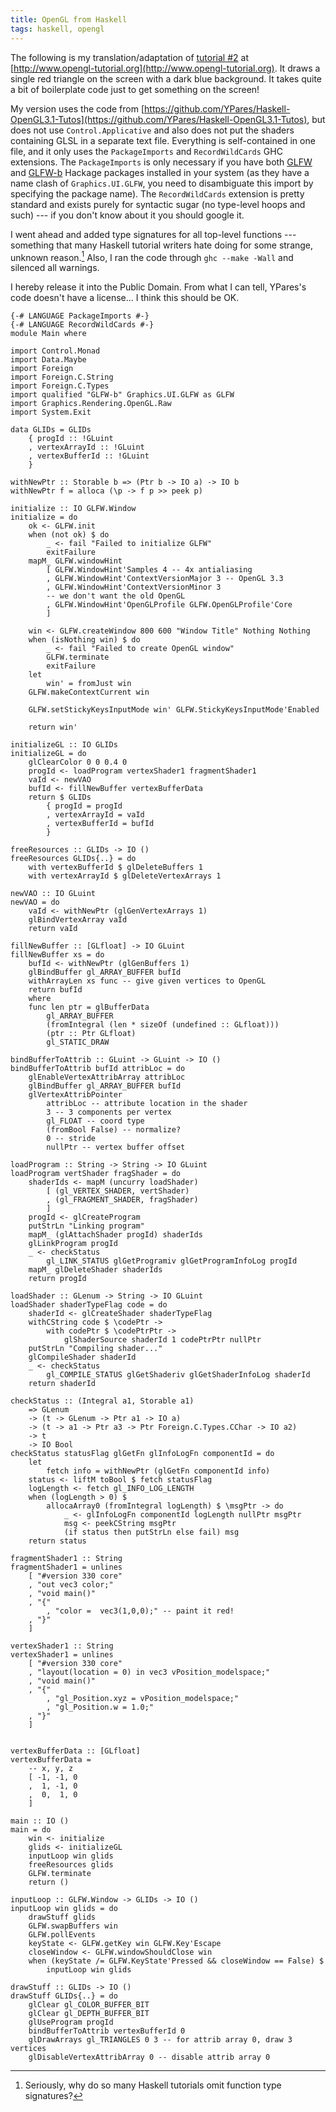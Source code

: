 ```yaml
---
title: OpenGL from Haskell
tags: haskell, opengl
---
```


The following is my translation/adaptation of [tutorial #2](http://www.opengl-tutorial.org/beginners-tutorials/tutorial-2-the-first-triangle/) at [http://www.opengl-tutorial.org](http://www.opengl-tutorial.org).
It draws a single red triangle on the screen with a dark blue background.
It takes quite a bit of boilerplate code just to get something on the screen!

My version uses the code from [https://github.com/YPares/Haskell-OpenGL3.1-Tutos](https://github.com/YPares/Haskell-OpenGL3.1-Tutos), but does not use `Control.Applicative` and also does not put the shaders containing GLSL in a separate text file.
Everything is self-contained in one file, and it only uses the `PackageImports` and `RecordWildCards` GHC extensions.
The `PackageImports` is only necessary if you have both [GLFW](http://hackage.haskell.org/package/GLFW) and [GLFW-b](http://hackage.haskell.org/package/GLFW-b) Hackage packages installed in your system (as they have a name clash of `Graphics.UI.GLFW`, you need to disambiguate this import by specifying the package name).
The `RecordWildCards` extension is pretty standard and exists purely for syntactic sugar (no type-level hoops and such) --- if you don't know about it you should google it.

I went ahead and added type signatures for all top-level functions --- something that many Haskell tutorial writers hate doing for some strange, unknown reason.[^1]
Also, I ran the code through `ghc --make -Wall` and silenced all warnings.

I hereby release it into the Public Domain.
From what I can tell, YPares's code doesn't have a license... I think this should be OK.

```{.haskell .numberLines}
{-# LANGUAGE PackageImports #-}
{-# LANGUAGE RecordWildCards #-}
module Main where

import Control.Monad
import Data.Maybe
import Foreign
import Foreign.C.String
import Foreign.C.Types
import qualified "GLFW-b" Graphics.UI.GLFW as GLFW
import Graphics.Rendering.OpenGL.Raw
import System.Exit

data GLIDs = GLIDs
	{ progId :: !GLuint
	, vertexArrayId :: !GLuint
	, vertexBufferId :: !GLuint
	}

withNewPtr :: Storable b => (Ptr b -> IO a) -> IO b
withNewPtr f = alloca (\p -> f p >> peek p)

initialize :: IO GLFW.Window
initialize = do
	ok <- GLFW.init
	when (not ok) $ do
		_ <- fail "Failed to initialize GLFW"
		exitFailure
	mapM_ GLFW.windowHint
		[ GLFW.WindowHint'Samples 4 -- 4x antialiasing
		, GLFW.WindowHint'ContextVersionMajor 3 -- OpenGL 3.3
		, GLFW.WindowHint'ContextVersionMinor 3
		-- we don't want the old OpenGL
		, GLFW.WindowHint'OpenGLProfile GLFW.OpenGLProfile'Core
		]

	win <- GLFW.createWindow 800 600 "Window Title" Nothing Nothing
	when (isNothing win) $ do
		_ <- fail "Failed to create OpenGL window"
		GLFW.terminate
		exitFailure
	let
		win' = fromJust win
	GLFW.makeContextCurrent win

	GLFW.setStickyKeysInputMode win' GLFW.StickyKeysInputMode'Enabled

	return win'

initializeGL :: IO GLIDs
initializeGL = do
	glClearColor 0 0 0.4 0
	progId <- loadProgram vertexShader1 fragmentShader1
	vaId <- newVAO
	bufId <- fillNewBuffer vertexBufferData
	return $ GLIDs
		{ progId = progId
		, vertexArrayId = vaId
		, vertexBufferId = bufId
		}

freeResources :: GLIDs -> IO ()
freeResources GLIDs{..} = do
	with vertexBufferId $ glDeleteBuffers 1
	with vertexArrayId $ glDeleteVertexArrays 1

newVAO :: IO GLuint
newVAO = do
	vaId <- withNewPtr (glGenVertexArrays 1)
	glBindVertexArray vaId
	return vaId

fillNewBuffer :: [GLfloat] -> IO GLuint
fillNewBuffer xs = do
	bufId <- withNewPtr (glGenBuffers 1)
	glBindBuffer gl_ARRAY_BUFFER bufId
	withArrayLen xs func -- give given vertices to OpenGL
	return bufId
	where
	func len ptr = glBufferData
		gl_ARRAY_BUFFER
		(fromIntegral (len * sizeOf (undefined :: GLfloat)))
		(ptr :: Ptr GLfloat)
		gl_STATIC_DRAW

bindBufferToAttrib :: GLuint -> GLuint -> IO ()
bindBufferToAttrib bufId attribLoc = do
	glEnableVertexAttribArray attribLoc
	glBindBuffer gl_ARRAY_BUFFER bufId
	glVertexAttribPointer
		attribLoc -- attribute location in the shader
		3 -- 3 components per vertex
		gl_FLOAT -- coord type
		(fromBool False) -- normalize?
		0 -- stride
		nullPtr -- vertex buffer offset

loadProgram :: String -> String -> IO GLuint
loadProgram vertShader fragShader = do
	shaderIds <- mapM (uncurry loadShader)
		[ (gl_VERTEX_SHADER, vertShader)
		, (gl_FRAGMENT_SHADER, fragShader)
		]
	progId <- glCreateProgram
	putStrLn "Linking program"
	mapM_ (glAttachShader progId) shaderIds
	glLinkProgram progId
	_ <- checkStatus
		gl_LINK_STATUS glGetProgramiv glGetProgramInfoLog progId
	mapM_ glDeleteShader shaderIds
	return progId

loadShader :: GLenum -> String -> IO GLuint
loadShader shaderTypeFlag code = do
	shaderId <- glCreateShader shaderTypeFlag
	withCString code $ \codePtr ->
		with codePtr $ \codePtrPtr ->
			glShaderSource shaderId 1 codePtrPtr nullPtr
	putStrLn "Compiling shader..."
	glCompileShader shaderId
	_ <- checkStatus
		gl_COMPILE_STATUS glGetShaderiv glGetShaderInfoLog shaderId
	return shaderId

checkStatus :: (Integral a1, Storable a1)
	=> GLenum
	-> (t -> GLenum -> Ptr a1 -> IO a)
	-> (t -> a1 -> Ptr a3 -> Ptr Foreign.C.Types.CChar -> IO a2)
	-> t
	-> IO Bool
checkStatus statusFlag glGetFn glInfoLogFn componentId = do
	let
		fetch info = withNewPtr (glGetFn componentId info)
	status <- liftM toBool $ fetch statusFlag
	logLength <- fetch gl_INFO_LOG_LENGTH
	when (logLength > 0) $
		allocaArray0 (fromIntegral logLength) $ \msgPtr -> do
			_ <- glInfoLogFn componentId logLength nullPtr msgPtr
			msg <- peekCString msgPtr
			(if status then putStrLn else fail) msg
	return status

fragmentShader1 :: String
fragmentShader1 = unlines
	[ "#version 330 core"
	, "out vec3 color;"
	, "void main()"
	, "{"
		, "color =  vec3(1,0,0);" -- paint it red!
	, "}"
	]

vertexShader1 :: String
vertexShader1 = unlines
	[ "#version 330 core"
	, "layout(location = 0) in vec3 vPosition_modelspace;"
	, "void main()"
	, "{"
		, "gl_Position.xyz = vPosition_modelspace;"
		, "gl_Position.w = 1.0;"
	, "}"
	]


vertexBufferData :: [GLfloat]
vertexBufferData =
	-- x, y, z
	[ -1, -1, 0
	,  1, -1, 0
	,  0,  1, 0
	]

main :: IO ()
main = do
	win <- initialize
	glids <- initializeGL
	inputLoop win glids
	freeResources glids
	GLFW.terminate
	return ()

inputLoop :: GLFW.Window -> GLIDs -> IO ()
inputLoop win glids = do
	drawStuff glids
	GLFW.swapBuffers win
	GLFW.pollEvents
	keyState <- GLFW.getKey win GLFW.Key'Escape
	closeWindow <- GLFW.windowShouldClose win
	when (keyState /= GLFW.KeyState'Pressed && closeWindow == False) $
		inputLoop win glids

drawStuff :: GLIDs -> IO ()
drawStuff GLIDs{..} = do
	glClear gl_COLOR_BUFFER_BIT
	glClear gl_DEPTH_BUFFER_BIT
	glUseProgram progId
	bindBufferToAttrib vertexBufferId 0
	glDrawArrays gl_TRIANGLES 0 3 -- for attrib array 0, draw 3 vertices
	glDisableVertexAttribArray 0 -- disable attrib array 0
```

[^1]: Seriously, why do so many Haskell tutorials omit function type signatures?
